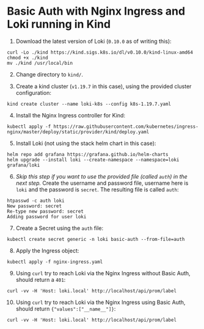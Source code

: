 # Basic Auth with Nginx Ingress and Loki running in Kind

1. Download the latest version of Loki (`0.10.0` as of writing this):
```
curl -Lo ./kind https://kind.sigs.k8s.io/dl/v0.10.0/kind-linux-amd64
chmod +x ./kind
mv ./kind /usr/local/bin
```

2. Change directory to `kind/`.

3. Create a kind cluster (`v1.19.7` in this case), using the provided cluster configuration:
```
kind create cluster --name loki-k8s --config k8s-1.19.7.yaml
```

4. Install the Nginx Ingress controller for Kind:
```
kubectl apply -f https://raw.githubusercontent.com/kubernetes/ingress-nginx/master/deploy/static/provider/kind/deploy.yaml
```

5. Install Loki (not using the stack helm chart in this case):
```
helm repo add grafana https://grafana.github.io/helm-charts
helm upgrade --install loki --create-namespace --namespace=loki grafana/loki
```

6. _Skip this step if you want to use the provided file (called `auth`) in the next step._ Create the username and password file, username here is `loki` and the password is `secret`. The resulting file is called `auth`:
```
htpasswd -c auth loki
New password: secret
Re-type new password: secret
Adding password for user loki
```

7. Create a Secret using the `auth` file:
```
kubectl create secret generic -n loki basic-auth --from-file=auth
```

8. Apply the Ingress object:
``` 
kubectl apply -f nginx-ingress.yaml
```

9. Using `curl` try to reach Loki via the Nginx Ingress without Basic Auth, should return a `401`:
```
curl -vv -H 'Host: loki.local' http://localhost/api/prom/label
```

10. Using `curl` try to reach Loki via the Nginx Ingress using Basic Auth, should return `{"values":["__name__"]}`:
```
curl -vv -H 'Host: loki.local' http://localhost/api/prom/label
```
